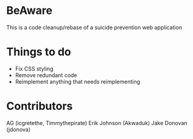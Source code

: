 # BeAware
This is a code cleanup/rebase of a suicide prevention web application

# Things to do
- Fix CSS styling
- Remove redundant code
- Reimplement anything that needs reimplementing

# Contributors
AG (icgretethe, Timmythepirate)
Erik Johnson (Akwaduk)
Jake Donovan (jdonova)
